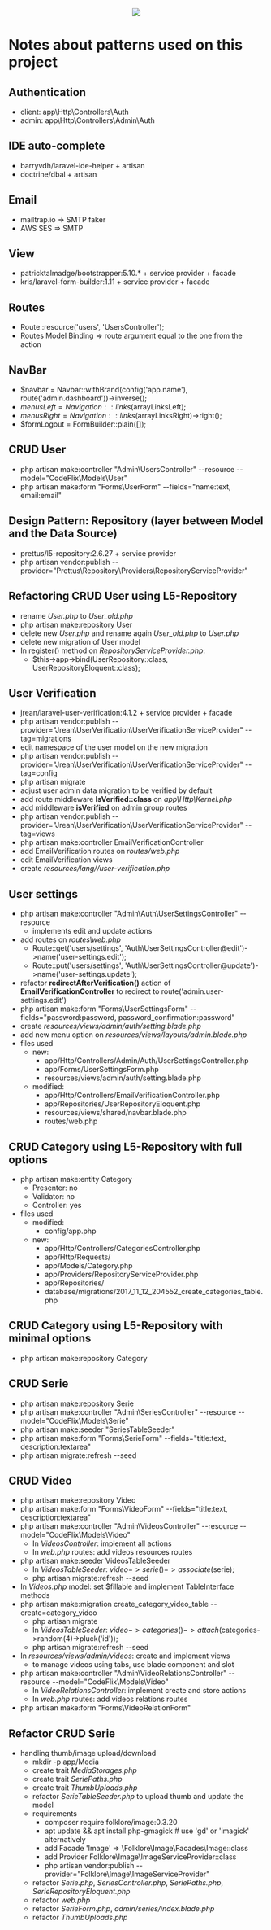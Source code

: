 <p align="center">
	<img src="https://laravel.com/assets/img/components/logo-laravel.svg">
</p>

# Notes about patterns used on this project

## Authentication
- client: app\Http\Controllers\Auth
- admin: app\Http\Controllers\Admin\Auth

## IDE auto-complete
- barryvdh/laravel-ide-helper + artisan
- doctrine/dbal + artisan

## Email
- mailtrap.io => SMTP faker
- AWS SES => SMTP

## View
- patricktalmadge/bootstrapper:5.10.* + service provider + facade
- kris/laravel-form-builder:1.11 + service provider + facade

## Routes
- Route::resource('users', 'UsersController');
- Routes Model Binding => route argument equal to the one from the action

## NavBar
- $navbar = Navbar::withBrand(config('app.name'), route('admin.dashboard'))->inverse();
- $menusLeft = Navigation::links($arrayLinksLeft);
- $menusRight = Navigation::links($arrayLinksRight)->right();
- $formLogout = FormBuilder::plain([]);

## CRUD User
- php artisan make:controller "Admin\UsersController" --resource --model="CodeFlix\Models\User"
- php artisan make:form "Forms\UserForm" --fields="name:text, email:email"

## Design Pattern: Repository (layer between Model and the Data Source)
- prettus/l5-repository:2.6.27 + service provider
- php artisan vendor:publish --provider="Prettus\Repository\Providers\RepositoryServiceProvider"

## Refactoring CRUD User using L5-Repository
- rename _User.php_ to _User_old.php_
- php artisan make:repository User
- delete new _User.php_ and rename again _User_old.php_ to _User.php_
- delete new migration of User model
- In register() method on _RepositoryServiceProvider.php_: 
	- $this->app->bind(UserRepository::class, UserRepositoryEloquent::class);

## User Verification
- jrean/laravel-user-verification:4.1.2 + service provider + facade
- php artisan vendor:publish --provider="Jrean\UserVerification\UserVerificationServiceProvider" --tag=migrations
- edit namespace of the user model on the new migration
- php artisan vendor:publish --provider="Jrean\UserVerification\UserVerificationServiceProvider" --tag=config
- php artisan migrate
- adjust user admin data migration to be verified by default
- add route middleware **IsVerified::class** on _app\Http\Kernel.php_
- add middleware **isVerified** on admin group routes
- php artisan vendor:publish --provider="Jrean\UserVerification\UserVerificationServiceProvider" --tag=views
- php artisan make:controller EmailVerificationController
- add EmailVerification routes on _routes/web.php_
- edit EmailVerification views
- create _resources/lang/<your-lang>/user-verification.php_

## User settings
- php artisan make:controller "Admin\Auth\UserSettingsController" --resource
	- implements edit and update actions
- add routes on _routes\web.php_
	- Route::get('users/settings', 'Auth\UserSettingsController@edit')->name('user-settings.edit');
    - Route::put('users/settings', 'Auth\UserSettingsController@update')->name('user-settings.update');
- refactor **redirectAfterVerification()** action of **EmailVerificationController** to redirect to route('admin.user-settings.edit')
- php artisan make:form "Forms\UserSettingsForm" --fields="password:password, password_confirmation:password"
- create _resources/views/admin/auth/setting.blade.php_
- add new menu option on _resources/views/layouts/admin.blade.php_
- files used
	- new:   
		- app/Http/Controllers/Admin/Auth/UserSettingsController.php
		- app/Forms/UserSettingsForm.php
		- resources/views/admin/auth/setting.blade.php
	- modified:
		- app/Http/Controllers/EmailVerificationController.php
		- app/Repositories/UserRepositoryEloquent.php
		- resources/views/shared/navbar.blade.php
		- routes/web.php

## CRUD Category using L5-Repository with full options
- php artisan make:entity Category
	- Presenter: no
	- Validator: no
	- Controller: yes
- files used
	- modified:
		- config/app.php
	- new:
		- app/Http/Controllers/CategoriesController.php
		- app/Http/Requests/
		- app/Models/Category.php
		- app/Providers/RepositoryServiceProvider.php
		- app/Repositories/
		- database/migrations/2017_11_12_204552_create_categories_table.php

## CRUD Category using L5-Repository with minimal options
- php artisan make:repository Category

## CRUD Serie
- php artisan make:repository Serie
- php artisan make:controller "Admin\SeriesController" --resource --model="CodeFlix\Models\Serie"
- php artisan make:seeder "SeriesTableSeeder"
- php artisan make:form "Forms\SerieForm" --fields="title:text, description:textarea"
- php artisan migrate:refresh --seed

## CRUD Video
- php artisan make:repository Video
- php artisan make:form "Forms\VideoForm" --fields="title:text, description:textarea"
- php artisan make:controller "Admin\VideosController" --resource --model="CodeFlix\Models\Video"
    - In _VideosController_: implement all actions
    - In _web.php_ routes: add videos resources routes
- php artisan make:seeder VideosTableSeeder
    - In _VideosTableSeeder_: $video->serie()->associate($serie);
    - php artisan migrate:refresh --seed
- In _Videos.php_ model: set $fillable and implement TableInterface methods
- php artisan make:migration create_category_video_table --create=category_video
    - php artisan migrate
    - In _VideosTableSeeder_: $video->categories()->attach($categories->random(4)->pluck('id'));
    - php artisan migrate:refresh --seed
- In _resources/views/admin/videos_: create and implement views
    - to manage videos using tabs, use blade component and slot
- php artisan make:controller "Admin\VideoRelationsController" --resource --model="CodeFlix\Models\Video"
    - In _VideoRelationsController_: implement create and store actions
    - In _web.php_ routes: add videos relations routes
- php artisan make:form "Forms\VideoRelationForm"

## Refactor CRUD Serie
- handling thumb/image upload/download
    - mkdir -p app/Media
    - create trait _MediaStorages.php_
    - create trait _SeriePaths.php_
    - create trait _ThumbUploads.php_
    - refactor _SerieTableSeeder.php_ to upload thumb and update the model
    - requirements
        - composer require folklore/image:0.3.20
        - apt update && apt install php-gmagick # use 'gd' or 'imagick' alternatively
        - add Facade 'Image' => \Folklore\Image\Facades\Image::class
        - add Provider Folklore\Image\ImageServiceProvider::class
        - php artisan vendor:publish --provider="Folklore\Image\ImageServiceProvider"
    - refactor _Serie.php_, _SeriesController.php_, _SeriePaths.php_, _SerieRepositoryEloquent.php_
    - refactor _web.php_
    - refactor _SerieForm.php_, _admin/series/index.blade.php_
    - refactor _ThumbUploads.php_





























